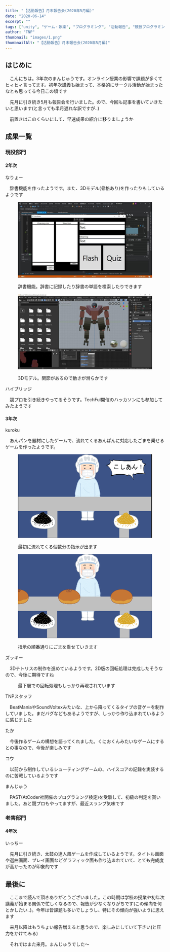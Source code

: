 ```yaml
---
title: "【活動報告】月末報告会(2020年5月編)"
date: "2020-06-14"
excerpt: ""
tags: ["unity", "ゲーム・娯楽", "プログラミング", "活動報告", "競技プログラミング"]
author: "TNP"
thumbnail: "images/1.png"
thumbnailAlt: "【活動報告】月末報告会(2020年5月編)"
---
```


## はじめに

　こんにちは。3年次のまんじゅうです。オンライン授業の影響で課題が多くてヒィヒィ言ってます。初年次講義も始まって、本格的にサークル活動が始まったなとも思ってる今日この頃です

　先月に引き続き5月も報告会を行いました。ので、今回も記事を書いていきたいと思います(と言っても半月遅れな訳ですが‥)

　前置きはこのくらいにして、早速成果の紹介に移りましょうか

## 成果一覧

### 現役部門

#### 2年次

なりょー

　辞書機能を作ったようです。また、3Dモデル(骨格あり)を作ったりもしているようです

<figure>

![](images/17523-1024x576.jpg)

<figcaption>

辞書機能。辞書に記録したり辞書の単語を検索したりできます

</figcaption>

</figure>

<figure>

![](images/17624-1024x576.jpg)

<figcaption>

3Dモデル。関節があるので動きが滑らかです

</figcaption>

</figure>

ハイブリッジ

　競プロを引き続きやってるそうです。TechFul開催のハッカソンにも参加してみたようです

#### 3年次

kuroku

　あんパンを題材にしたゲームで、流れてくるあんぱんに対応したごまを乗せるゲームを作ったようです。

<figure>

![](images/1.png)

<figcaption>

最初に流れてくる個数分の指示が出ます

</figcaption>

</figure>

<figure>

![](images/2.png)

<figcaption>

指示の順番通りにごまを乗せていきます

</figcaption>

</figure>

ズッキー

　3Dテトリスの制作を進めているようです。2D版の回転処理は完成したそうなので、今後に期待ですね

<figure>

<figcaption>

最下層での回転処理もしっかり再現されています

</figcaption>



</figure>

TNPスタッフ

　BeatManiaやSoundVoltexみたいな、上から降ってくるタイプの音ゲーを制作していました。まだバグなどもあるようですが、しっかり作り込まれているように感じました

たか

　今後作るゲームの構想を語ってくれました。くにおくんみたいなゲームにするとの事なので、今後が楽しみです

コウ

　以前から制作しているシューティングゲームの、ハイスコアの記録を実装するのに苦戦しているようです

まんじゅう

　PAST(AtCoder社開催のプログラミング検定)を受験して、初級の判定を貰いました。あと競プロもやってますが、最近スランプ気味です

### 老害部門

#### 4年次

いっちー

　先月に引き続き、太鼓の達人風ゲームを作成しているようです。タイトル画面や選曲画面、プレイ画面などグラフィック面も作り込まれていて、とても完成度が高かったのが印象的です

## 最後に

　ここまで読んで頂きありがとうございました。この時期は学校の授業や初年次講義が始まる関係で忙しくなるので、報告が少なくなりがちです(この傾向を何とかしたい‥)。今年は皆課題も多いでしょうし、特にその傾向が強いように思えます

　来月以降はもうちょい報告増えると思うので、楽しみにしていて下さい(と圧力をかけてみる)

　それではまた来月。まんじゅうでした～
